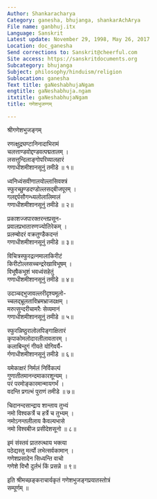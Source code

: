 ```yaml
---
Author: Shankaracharya
Category: ganesha, bhujanga, shankarAchArya
File name: ganbhuj.itx
Language: Sanskrit
Latest update: November 29, 1998, May 26, 2017
Location: doc_ganesha
Send corrections to: Sanskrit@cheerful.com
Site access: https://sanskritdocuments.org
Subcategory: bhujanga
Subject: philosophy/hinduism/religion
Sublocation: ganesha
Text title: gaNeshabhujaNgam
engtitle: gaNeshabhuja.ngam
itxtitle: gaNeshabhujaNgam
title: गणेशभुजण्गम्

---
```

  
 श्रीगणेशभुजङ्गम्   
  
रणत्क्षुद्रघण्टानिनादाभिरामं  
चलत्ताण्डवोद्दण्डवत्पद्मतालम् ।  
लसत्तुन्दिलाङ्गोपरिव्यालहारं  
गणाधीशमीशानसूनुं तमीडे ॥ १॥  
  
ध्वनिध्वंसवीणालयोल्लासिवक्त्रं  
स्फुरच्छुण्डदण्डोल्लसद्बीजपूरम् ।  
गलद्दर्पसौगन्ध्यलोलालिमालं  
गणाधीशमीशानसूनुं तमीडे ॥ २॥  
  
प्रकाशज्जपारक्तरन्तप्रसून-  
प्रवालप्रभातारुणज्योतिरेकम् ।  
प्रलम्बोदरं वक्रतुण्डैकदन्तं  
गणाधीशमीशानसूनुं तमीडे ॥ ३॥  
  
विचित्रस्फुरद्रत्नमालाकिरीटं  
किरीटोल्लसच्चन्द्ररेखाविभूषम् ।  
विभूषैकभूशं भवध्वंसहेतुं  
गणाधीशमीशानसूनुं तमीडे ॥ ४॥  
  
उदञ्चद्भुजावल्लरीदृश्यमूलो-  
च्चलद्भ्रूलताविभ्रमभ्राजदक्षम् ।  
मरुत्सुन्दरीचामरैः सेव्यमानं  
गणाधीशमीशानसूनुं तमीडे ॥ ५॥  
  
स्फुरन्निष्ठुरालोलपिङ्गाक्षितारं  
कृपाकोमलोदारलीलावतारम् ।  
कलाबिन्दुगं गीयते योगिवर्यै-  
र्गणाधीशमीशानसूनुं तमीडे ॥ ६॥  
  
यमेकाक्षरं निर्मलं निर्विकल्पं  
गुणातीतमानन्दमाकारशून्यम् ।  
परं परमोङ्कारमान्मायगर्भं ।  
वदन्ति प्रगल्भं पुराणं तमीडे ॥ ७॥  
  
चिदानन्दसान्द्राय शान्ताय तुभ्यं  
नमो विश्वकर्त्रे च हर्त्रे च तुभ्यम् ।  
नमोऽनन्तलीलाय कैवल्यभासे  
नमो विश्वबीज प्रसीदेशसूनो ॥ ८॥  
  
इमं संस्तवं प्रातरुत्थाय भक्त्या  
पठेद्यस्तु मर्त्यो लभेत्सर्वकामान् ।  
गणेशप्रसादेन सिध्यन्ति वाचो  
गणेशे विभौ दुर्लभं किं प्रसन्ने ॥ ९॥  
  
इति श्रीमच्छङ्कराचार्यकृतं गणेशभुजङ्गप्रयातस्तोत्रं  
सम्पूर्णम् ॥  
  
  
  
